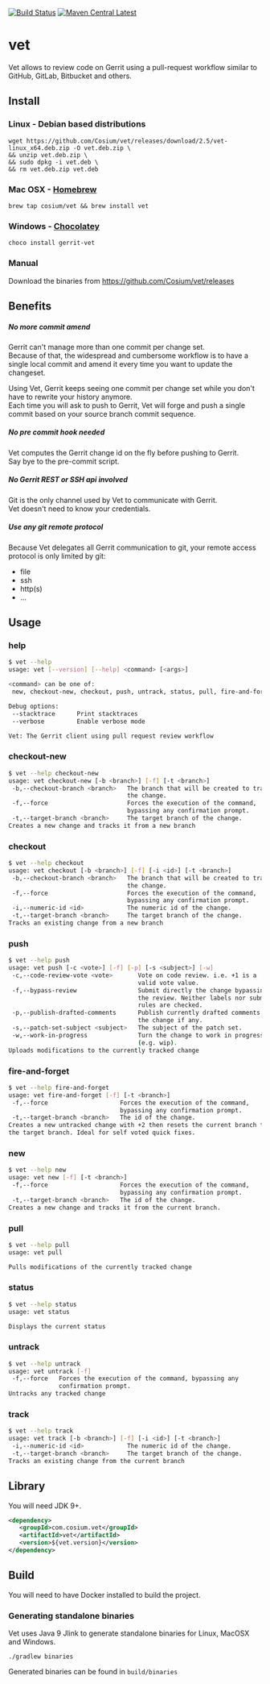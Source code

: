 [![Build Status][travis-image]][travis-url]
[![Maven Central Latest][maven-central-image]][maven-central-url]

# vet

Vet allows to review code on Gerrit using a pull-request workflow similar to GitHub, GitLab, Bitbucket and others.

## Install

### Linux - Debian based distributions

```
wget https://github.com/Cosium/vet/releases/download/2.5/vet-linux_x64.deb.zip -O vet.deb.zip \
&& unzip vet.deb.zip \
&& sudo dpkg -i vet.deb \
&& rm vet.deb.zip vet.deb
```

### Mac OSX - [Homebrew](https://brew.sh/)

```
brew tap cosium/vet && brew install vet
```

### Windows - [Chocolatey](https://chocolatey.org/)

```
choco install gerrit-vet
```

### Manual

Download the binaries from https://github.com/Cosium/vet/releases

## Benefits

##### No more commit amend

Gerrit can't manage more than one commit per change set.  
Because of that, the widespread and cumbersome workflow is to have a single local commit and amend it every time you 
want to update the changeset.

Using Vet, Gerrit keeps seeing one commit per change set while you don't have to rewrite your history anymore.    
Each time you will ask to push to Gerrit, Vet will forge and push a single commit based on your source branch commit sequence.

##### No pre commit hook needed

Vet computes the Gerrit change id on the fly before pushing to Gerrit.  
Say bye to the pre-commit script.

##### No Gerrit REST or SSH api involved

Git is the only channel used by Vet to communicate with Gerrit.  
Vet doesn't need to know your credentials.

##### Use any git remote protocol
 
Because Vet delegates all Gerrit communication to git, your remote access protocol is only limited by git:

- file
- ssh
- http(s)
- ...

## Usage

### help

```bash
$ vet --help
usage: vet [--version] [--help] <command> [<args>]

<command> can be one of:
 new, checkout-new, checkout, push, untrack, status, pull, fire-and-forget

Debug options:
 --stacktrace      Print stacktraces
 --verbose         Enable verbose mode

Vet: The Gerrit client using pull request review workflow
```

### checkout-new

```bash
$ vet --help checkout-new
usage: vet checkout-new [-b <branch>] [-f] [-t <branch>]
 -b,--checkout-branch <branch>   The branch that will be created to track
                                 the change.
 -f,--force                      Forces the execution of the command,
                                 bypassing any confirmation prompt.
 -t,--target-branch <branch>     The target branch of the change.
Creates a new change and tracks it from a new branch
```

### checkout

```bash
$ vet --help checkout
usage: vet checkout [-b <branch>] [-f] [-i <id>] [-t <branch>]
 -b,--checkout-branch <branch>   The branch that will be created to track
                                 the change.
 -f,--force                      Forces the execution of the command,
                                 bypassing any confirmation prompt.
 -i,--numeric-id <id>            The numeric id of the change.
 -t,--target-branch <branch>     The target branch of the change.
Tracks an existing change from a new branch
```

### push

```bash
$ vet --help push
usage: vet push [-c <vote>] [-f] [-p] [-s <subject>] [-w]
 -c,--code-review-vote <vote>       Vote on code review. i.e. +1 is a
                                    valid vote value.
 -f,--bypass-review                 Submit directly the change bypassing
                                    the review. Neither labels nor submit
                                    rules are checked.
 -p,--publish-drafted-comments      Publish currently drafted comments of
                                    the change if any.
 -s,--patch-set-subject <subject>   The subject of the patch set.
 -w,--work-in-progress              Turn the change to work in progress
                                    (e.g. wip).
Uploads modifications to the currently tracked change
```

### fire-and-forget

```bash
$ vet --help fire-and-forget
usage: vet fire-and-forget [-f] [-t <branch>]
 -f,--force                    Forces the execution of the command,
                               bypassing any confirmation prompt.
 -t,--target-branch <branch>   The id of the change.
Creates a new untracked change with +2 then resets the current branch to
the target branch. Ideal for self voted quick fixes.
```

### new

```bash
$ vet --help new
usage: vet new [-f] [-t <branch>]
 -f,--force                    Forces the execution of the command,
                               bypassing any confirmation prompt.
 -t,--target-branch <branch>   The id of the change.
Creates a new change and tracks it from the current branch.
```

### pull

```bash
$ vet --help pull
usage: vet pull

Pulls modifications of the currently tracked change
```

### status

```bash
$ vet --help status
usage: vet status

Displays the current status
```

### untrack

```bash
$ vet --help untrack
usage: vet untrack [-f]
 -f,--force   Forces the execution of the command, bypassing any
              confirmation prompt.
Untracks any tracked change
```

### track

```bash
$ vet --help track
usage: vet track [-b <branch>] [-f] [-i <id>] [-t <branch>]
 -i,--numeric-id <id>            The numeric id of the change.
 -t,--target-branch <branch>     The target branch of the change.
Tracks an existing change from the current branch
```

## Library

You will need JDK 9+.

```xml
<dependency>
   <groupId>com.cosium.vet</groupId>
   <artifactId>vet</artifactId>
   <version>${vet.version}</version>
</dependency>
```

## Build

You will need to have Docker installed to build the project. 

### Generating standalone binaries

Vet uses Java 9 Jlink to generate standalone binaries for Linux, MacOSX and Windows.

```
./gradlew binaries
```

Generated binaries can be found in `build/binaries`

[travis-image]: https://travis-ci.org/Cosium/vet.svg?branch=master
[travis-url]: https://travis-ci.org/Cosium/vet
[maven-central-image]: https://img.shields.io/maven-central/v/com.cosium.vet/vet.svg
[maven-central-url]: https://search.maven.org/#search%7Cgav%7C1%7Cg%3A%22com.cosium.vet%22%20AND%20a%3A%22vet%22
